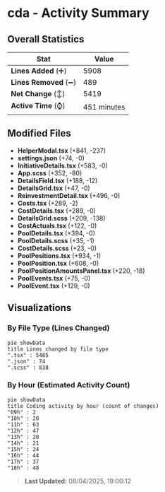 # cda - Activity Summary 

## Overall Statistics

| Stat                   | Value                                                             |
| ---------------------- | ----------------------------------------------------------------- |
| **Lines Added** (➕)   | 5908                                          |
| **Lines Removed** (➖) | 489                                        |
| **Net Change** (↕)    | 5419                |
| **Active Time** (⌚)   | 451 minutes |


## Modified Files
- **HelperModal.tsx** (+841, -237)
- **settings.json** (+74, -0)
- **InitiativeDetails.tsx** (+583, -0)
- **App.scss** (+352, -80)
- **DetailsField.tsx** (+188, -12)
- **DetailsGrid.tsx** (+47, -0)
- **ReinvestmentDetail.tsx** (+496, -0)
- **Costs.tsx** (+289, -2)
- **CostDetails.tsx** (+289, -0)
- **DetailsGrid.scss** (+209, -138)
- **CostActuals.tsx** (+122, -0)
- **PoolDetails.tsx** (+394, -0)
- **PoolDetails.scss** (+35, -1)
- **CostDetails.scss** (+23, -0)
- **PoolPositions.tsx** (+934, -1)
- **PoolPosition.tsx** (+608, -0)
- **PoolPositionAmountsPanel.tsx** (+220, -18)
- **PoolEvents.tsx** (+75, -0)
- **PoolEvent.tsx** (+129, -0)

## Visualizations

### By File Type (Lines Changed)

```mermaid
pie showData
title Lines changed by file type
".tsx" : 5485
".json" : 74
".scss" : 838
```

### By Hour (Estimated Activity Count)

```mermaid
pie showData
title Coding activity by hour (count of changes)
"09h" : 2
"10h" : 20
"11h" : 63
"12h" : 47
"13h" : 20
"14h" : 21
"15h" : 24
"16h" : 44
"17h" : 37
"18h" : 48
```


> **Last Updated:** 08/04/2025, 19:00:12